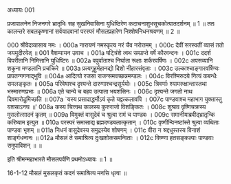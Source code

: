 अध्यायः 001

प्रजापालनेन निजनगरे भ्रातृभिः सह सुखनिवासिना युधिष्ठिरेण कदाचनाशुभसूचकोत्पातदर्शनम् ॥ 1 ॥ ततः कालन्तरे सबलकृष्णानां सर्वयादवानां परस्परं मौसलप्रहारेण निश्शेषनिधनश्रवणम् ॥ 2 ॥

000	श्रीवेदव्यासाय नमः ।
000a	नारायणं नमस्कृत्य नरं चैव नरोत्तमम् ।
000c	देवीं सरस्वतीं व्यासं ततो जयमुदीरयेत् ॥
001	वैशम्पायन उवाच ।
001a	षट्त्रिंशे त्वथ सम्प्राप्ते वर्षे कौरवन्दनः ।
001c	ददर्श विपरीतानि निमित्तानि युधिष्टिरः ॥
002a	ववुर्वाताश्च निर्घाता रूक्षाः शर्करवर्षिणः ।
002c	अपसव्यानि शकुना मण्डलानि प्रचक्रिरे ॥
003a	प्रत्यगूहुर्महानद्यो दिशो नीहारसंवृताः ।
003c	उल्काश्चाङ्गारवर्षिण्यः प्रापतन्गगनाद्भुवि ॥
004a	आदित्यो रजसा राजन्समवच्छन्नमण्डलः ।
004c	विरश्मिरुदये नित्यं कबन्धैः समलङ्कृतः ॥
005a	परिवेषाश्च दृश्यन्ते दारुणाश्चन्द्रसूर्ययोः ।
005c	त्रिवर्णाः श्यामरुक्षान्तास्तथा भस्मारुणप्रभाः ॥
006a	एते चान्ये च बहव उत्पाता भयशंसिनः ।
006c	दृश्यन्ते जगतो नाथ दिवमारोढुमिच्छति ॥
007a	`यस्य प्रसादाद्धर्मोऽयं कृते यद्वत्कलावपि ।
007c	पाण्डवाश्च महाभाग युक्तास्तु यशसाऽनघ ॥'
008a	कस्य चित्त्वथ कालस्य कुरुराजो विशङ्कितः ।
008c	शुश्राव वृष्णिचक्रस्य मुसलोत्सादनं कृतम् ॥
009a	विमुक्तं वासुदेवं च श्रुत्वा रामं च पाण्डवः ।
009c	समानीयाब्रवीद्भ्रातृन्कि करिष्याम इत्युत ॥
010a	परस्परं समासाद्य ब्रह्मदण्डबलात्कृतान् ।
010c	वृष्णीन्विनष्टांस्ते श्रुत्वा व्यथिताः पाण्डवा भृशम् ॥
011a	निधनं वासुदेवस्य समुद्रस्येव शोषणम् ।
011c	वीरा न श्रद्दधुस्तस्य विनाशं शार्ङ्गधन्वनः ॥
012a	मौसलं ते समाश्रित्य दुःखशोकसमन्विताः ।
012c	विष्ण्णा हतसङ्कल्पाः पाण्डवाः समुपाविशन् ॥ ॥

इति श्रीमन्महाभारते मौसलपर्वणि प्रथमोऽध्यायः ॥ 1 ॥

16-1-12 मौसलं मुसलकृतं कदनं समाश्रित्य मनसि धृत्वा ॥
